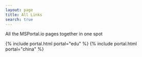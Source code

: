 ```yaml
---
layout: page
title: All Links
search: true
---
```


All the MSPortal.io pages together in one spot

{% include portal.html portal="edu" %}
{% include portal.html portal="china" %}
